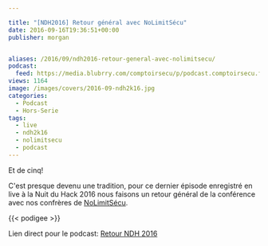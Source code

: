 ```yaml
---

title: "[NDH2016] Retour général avec NoLimitSécu"
date: 2016-09-16T19:36:51+00:00
publisher: morgan


aliases: /2016/09/ndh2016-retour-general-avec-nolimitsecu/
podcast:
  feed: https://media.blubrry.com/comptoirsecu/p/podcast.comptoirsecu.fr/CSEC.HS27.2016-07-02.NDH2k16_NoLimitSecu.mp3
views: 1164
image: /images/covers/2016-09-ndh2k16.jpg
categories:
  - Podcast
  - Hors-Serie
tags:
  - live
  - ndh2k16
  - nolimitsecu
  - podcast
---
```

Et de cinq!

C'est presque devenu une tradition, pour ce dernier épisode enregistré en live à la Nuit du Hack 2016 nous faisons un retour général de la conférence avec nos confrères de [NoLimitSécu](https://www.nolimitsecu.fr/).

{{< podigee >}}


Lien direct pour le podcast: [Retour NDH 2016](http://podcast.comptoirsecu.fr/CSEC.HS27.2016-07-02.NDH2k16_NoLimitSecu.mp3)
